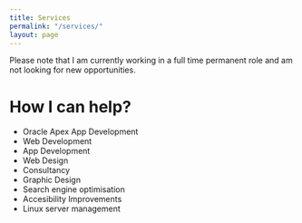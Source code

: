 ```yaml
---
title: Services
permalink: "/services/"
layout: page
---
```


<div class="w3-panel w3-pale-yellow">
<p>Please note that I am currently working in a full time permanent role and am not looking for new opportunities.</p>
</div>

<h1 class="subtitle is-3">How I can help?</h1>
<p>
<div class="content">
<ul>
<li>Oracle Apex App Development</li>
<li>Web Development</li>
<li>App Development</li>
<li>Web Design</li>
<li>Consultancy</li>
<li>Graphic Design</li>
<li>Search engine optimisation</li>
<li>Accesibility Improvements</li>
<li>Linux server management</li>
</ul>
</div>
</p>